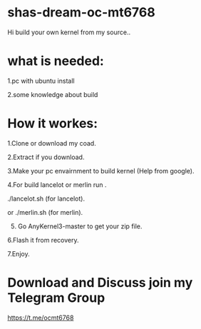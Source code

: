 # shas-dream-oc-mt6768

Hi build your own kernel from my source..

# what is needed:

1.pc with ubuntu install

2.some knowledge about build


# How it workes:
1.Clone or download my coad.

2.Extract if you download.

3.Make your pc envairnment to build kernel (Help from google).

4.For build lancelot or merlin run .

./lancelot.sh (for lancelot).

or ./merlin.sh (for merlin).

5. Go AnyKernel3-master to get your zip file.

6.Flash it from recovery.

7.Enjoy.

# Download and Discuss join my Telegram Group


https://t.me/ocmt6768
